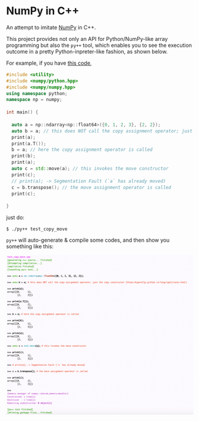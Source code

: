 # NumPy in C++

An attempt to imitate [NumPy](https://numpy.org/) in C++.

This project provides not only an API for Python/NumPy-like array programming but also the `py++` tool, which enables you to see the execution outcome in a pretty Python-inpreter-like fashion, as shown below.

For example, if you have [this code](https://github.com/RyotaUshio/numpy/blob/main/test/test_copy_move.cpp),
```c++
#include <utility>
#include <numpy/python.hpp>
#include <numpy/numpy.hpp>
using namespace python;
namespace np = numpy;

int main() {
  
  auto a = np::ndarray<np::float64>({0, 1, 2, 3}, {2, 2});
  auto b = a; // this does NOT call the copy assignment operator; just the copy constructor (https://cpprefjp.github.io/lang/cpp11/auto.html)
  print(a);
  print(a.T());
  b = a; // here the copy assignment operator is called
  print(b);
  print(a);
  auto c = std::move(a); // this invokes the move constructor
  print(c);
  // print(a); -> Segmentation Fault (`a` has already moved)
  c = b.transpose(); // the move assignment operator is called
  print(c);
  
}
```
just do:
```
$ ./py++ test_copy_move
```
`py++` will auto-generate & compile some codes, and then show you something like this:

![a](https://github.com/RyotaUshio/numpy/blob/main/fig/py++.png?raw=true)

